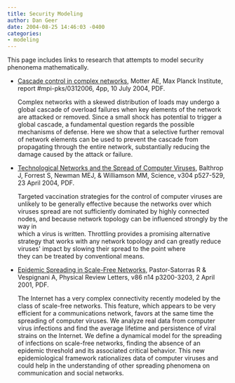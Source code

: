 ```yaml
---
title: Security Modeling
author: Dan Geer
date: 2004-08-25 14:46:03 -0400
categories:
- modeling
---
```

This page includes links to research that attempts to model security phenonema mathematically.

* [Cascade control in complex networks](http://arxiv.org/abs/cond-mat/0401074), Motter AE, Max Planck Institute, report #mpi-pks/0312006, 4pp, 10 July 2004, PDF.

  Complex networks with a skewed distribution of loads may undergo a global cascade of overload failures when key elements of the network are attacked or removed.  Since a small shock has potential to trigger a global cascade, a fundamental question regards the possible mechanisms of defense.  Here we show that a selective further removal of network elements can be used to prevent the cascade from propagating through the entire network, substantially reducing the damage caused by the attack or failure.

* [Technological Networks and the Spread of Computer Viruses](http://www.sciencemag.org/cgi/reprint/304/5670/527?maxtoshow=&HITS=10&hits=10&RESULTFORMAT=&fulltext=forrest&searchid=1082751103983_10300&stored_search=&FIRSTINDEX=), Balthrop J, Forrest S, Newman MEJ, & Williamson MM, Science, v304 p527-529, 23 April 2004, PDF.

  Targeted vaccination strategies for the control of computer viruses are 
unlikely to be generally effective because the networks over which 
viruses spread are not sufficiently dominated by highly connected nodes,
and because network topology can be influenced strongly by the way in   
which a virus is written. Throttling provides a promising alternative   
strategy that works with any network topology and can greatly reduce    
viruses' impact by slowing their spread to the point where  
they can be treated by conventional means.
* [Epidemic Spreading in Scale-Free Networks](http://www.cs.princeton.edu/courses/archive/fall03/cs323/links/pastor-satorras.pdf), Pastor-Satorras R & Vespignani A, Physical Review Letters, v86 n14 p3200-3203, 2 April 2001, PDF.

  The Internet has a very complex connectivity recently modeled by the class of scale-free networks. This feature, which appears to be very efficient for a communications network, favors at the same time the spreading of computer viruses. We analyze real data from computer virus infections and find the average lifetime and persistence of viral strains on the Internet. We define a dynamical model for the spreading of infections on scale-free networks, finding the absence of an epidemic threshold and its associated critical behavior. This new epidemiological framework rationalizes data of computer viruses and could help in the understanding of other spreading phenomena on communication and social networks.
